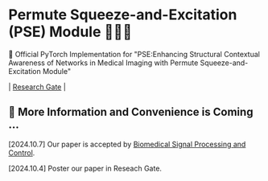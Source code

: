 # Permute Squeeze-and-Excitation (PSE) Module 🚀🚀🚀

🌟 Official PyTorch Implementation for "PSE:Enhancing  Structural Contextual  Awareness of Networks in Medical Imaging with Permute Squeeze-and-Excitation Module"

| <a href="https://www.researchgate.net/publication/384626905_PSE_Enhancing_Structural_Contextual_Awareness_of_Networks_in_Medical_Imaging_with_Permute_Squeeze-and-Excitation_Module">Research Gate</a> | 

## 🚧 More Information and Convenience is Coming ...
[2024.10.7] Our paper is accepted by [Biomedical Signal Processing and Control](https://www.sciencedirect.com/journal/biomedical-signal-processing-and-control).

[2024.10.4] Poster our paper in Reseach Gate.
